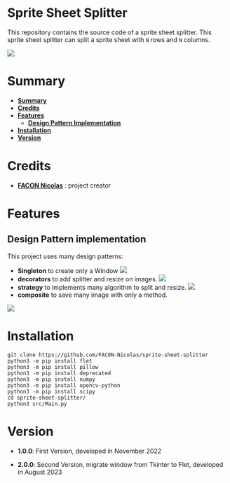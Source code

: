 # Sprite Sheet Splitter

This repository contains the source code of a sprite sheet splitter.
This sprite sheet splitter can split a sprite sheet with `N` rows and `N` columns.

![](https://i.ibb.co/yBpMCzG/Screenshot-2023-08-25-at-22-02-17.png)

# Summary

* **[Summary](#summary)**
* **[Credits](#credits)**
* **[Features](#features)**
  * **[Design Pattern Implementation](#design-pattern-implementation)**
* **[Installation](#installation)**
* **[Version](#version)**

# Credits

* **[FACON Nicolas](https://www.github.com/FACON-Nicolas)** : project creator

# Features

## Design Pattern implementation
This project uses many design patterns:
 + **Singleton** to create only a Window
![](https://miro.medium.com/max/1070/1*GOAK3XdRvjrcpX9dq0fUrQ.png)
 + **decorators** to add splitter and resize on images.
![](https://sourcemaking.com/files/v2/content/patterns/Decorator_example.png)
 + **strategy** to implements many algorithm to split and resize.
![](https://sourcemaking.com/files/v2/content/patterns/Strategy_example1.png)
 + **composite** to save many image with only a method.


![](https://refactoring.guru/images/patterns/diagrams/composite/problem-en.png?id=3320d7ddc5bdc3e43752bb4393710794)

# Installation

```shell
git clone https://github.com/FACON-Nicolas/sprite-sheet-splitter
python3 -m pip install flet
python3 -m pip install pillow
python3 -m pip install deprecated
python3 -m pip install numpy
python3 -m pip install opencv-python
python3 -m pip install scipy
cd sprite-sheet-splitter/
python3 src/Main.py
```

# Version

* **1.0.0**: First Version, developed in November 2022

* **2.0.0**: Second Version, migrate window from Tkinter to Flet, developed in August 2023


